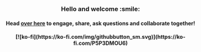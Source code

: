 <h3 align="center">
	Hello and welcome :smile:
</h3>

<h4 align="center">
	Head <a href="https://github.com/JameyAquini/JameyAquini/discussions">over here</a> to engage, share, ask questions and collaborate together!
</h4>

<h4 align="center">
[![ko-fi](https://ko-fi.com/img/githubbutton_sm.svg)](https://ko-fi.com/P5P3DMOU6)
</h4>

